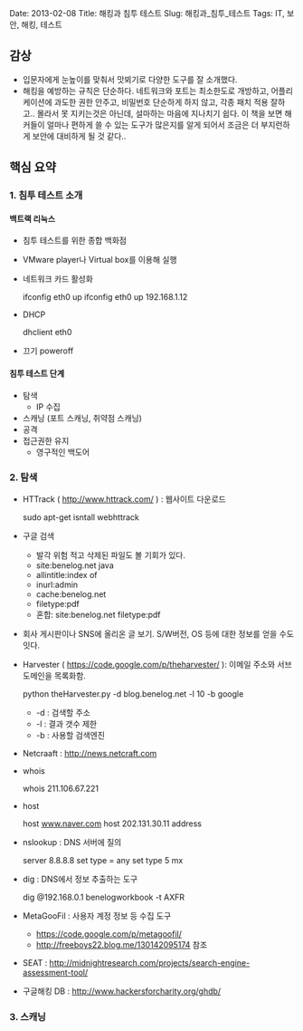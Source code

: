 Date: 2013-02-08
Title: 해킹과 침투 테스트
Slug: 해킹과_침투_테스트
Tags: IT, 보안, 해킹, 테스트

## 감상
- 입문자에게 눈높이를 맞춰서 맛뵈기로 다양한 도구를 잘 소개했다.
- 해킹을 예방하는 규칙은 단순하다. 네트워크와 포트는 최소한도로 개방하고, 어플리케이션에 과도한 권한 안주고, 비밀번호 단순하게 하지 않고, 각종 패치 적용 잘하고..
몰라서 못 지키는것은 아닌데, 설마하는 마음에 지나치기 쉽다. 이 책을 보면 해커들이 얼마나 편하게 쓸 수 있는 도구가 많은지를 알게 되어서 조금은 더 부지런하게 보안에 대비하게 될 것 같다..

##  핵심 요약
### 1. 침투 테스트 소개
#### 백트랙 리눅스
- 침투 테스트를 위한 종합 백화점
- VMware player나 Virtual box를 이용해 실행
- 네트워크 카드 활성화

	ifconfig eth0 up
	ifconfig eth0 up 192.168.1.12
- DHCP

	dhclient eth0
- 끄기
	poweroff
	
#### 침투 테스트 단계
- 탐색
	- IP 수집
- 스캐닝 (포트 스캐닝, 취약점 스캐닝)
- 공격
- 접근권한 유지
	- 영구적인 백도어
	
### 2. 탐색
- HTTrack ( <http://www.httrack.com/> ) : 웹사이트 다운로드

	sudo apt-get isntall webhttrack
- 구글 검색
	- 발각 위험 적고 삭제된 파일도 볼 기회가 있다.
	- site:benelog.net java
	- allintitle:index of
	- inurl:admin
	- cache:benelog.net
	- filetype:pdf
	- 혼합: site:benelog.net filetype:pdf
- 회사 게시판이나 SNS에 올리온 글 보기. S/W버전, OS 등에 대한 정보를 얻을 수도 잇다.
- Harvester ( <https://code.google.com/p/theharvester/> ): 이메일 주소와 서브도메인을 목록화함.

	python theHarvester.py -d blog.benelog.net -l 10 -b google
	
	- -d : 검색할 주소
	- -l : 결과 갯수 제한
	- -b : 사용할 검색엔진
- Netcraaft : <http://news.netcraft.com>	
- whois

	whois 211.106.67.221

- host

	host www.naver.com
	host 202.131.30.11 address
- nslookup : DNS 서버에 질의

	server 8.8.8.8
	set type = any
	set type 5 mx
- dig : DNS에서 정보 추출하는 도구

	dig @192.168.0.1 benelogworkbook -t AXFR
- MetaGooFil : 사용자 계정 정보 등 수집 도구 
	- <https://code.google.com/p/metagoofil/>
	- <http://freeboys22.blog.me/130142095174> 참조
- SEAT : <http://midnightresearch.com/projects/search-engine-assessment-tool/>
- 구글해킹 DB : <http://www.hackersforcharity.org/ghdb/>

### 3. 스캐닝
